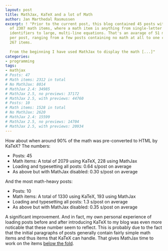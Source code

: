 ```yaml
---
layout: post
title: MathJax, KaTeX and a lot of Math
author: Jan Marthedal Rasmussen
excerpt: ! "Prior to the current post, this blog contained 45 posts with a total
  of 2307 math items, where a math item is anything from single-letter variable
  identifiers to large, multi-line equations. That's an avarage of 51 math items
  per post, ranging from a few posts containing no math at all to one containing
  267 items.
  
  From the beginning I have used MathJax to display the math [...]"
categories:
- programming
tags:
- mathjax
# Posts: 47
# Math items: 2312 in total
# No MathJax: 8014
# MathJax 2.4: 34985
# MathJax 2.5, no previews: 37172
# MathJax 2.5, with previews: 44760
# Posts: 10
# Math items: 1528 in total
# No MathJax: 2620
# MathJax 2.4: 15599
# MathJax 2.5, no previews: 14704
# MathJax 2.5, with previews: 20934
---
```

How about when around 90% of the math was pre-converted to HTML by KaTeX? The numbers:

*  Posts: 45
*  Math items: A total of 2079 using KaTeX, 228 using MathJax
*  Loading and typesetting all posts: 0.64 s/post on average
*  As above but with MathJax disabled: 0.30 s/post on average

And the most math-heavy posts:

*  Posts: 10
*  Math items: A total of 1330 using KaTeX, 193 using MathJax
*  Loading and typesetting all posts: 1.3 s/post on average
*  As above but with MathJax disabled: 0.35 s/post on average

A significant improvement. And in fact, my own personal experience of loading posts before and after introducing KaTeX to my blog was even more noticable that these number seem to reflect. This is probably due to the fact that the initial paragraphs of posts generally contain fairly simple math items and thus items that KaTeX can handle. That gives MathJax time to work on the items [below the fold](http://en.wikipedia.org/wiki/Above_the_fold#Below_the_fold).
